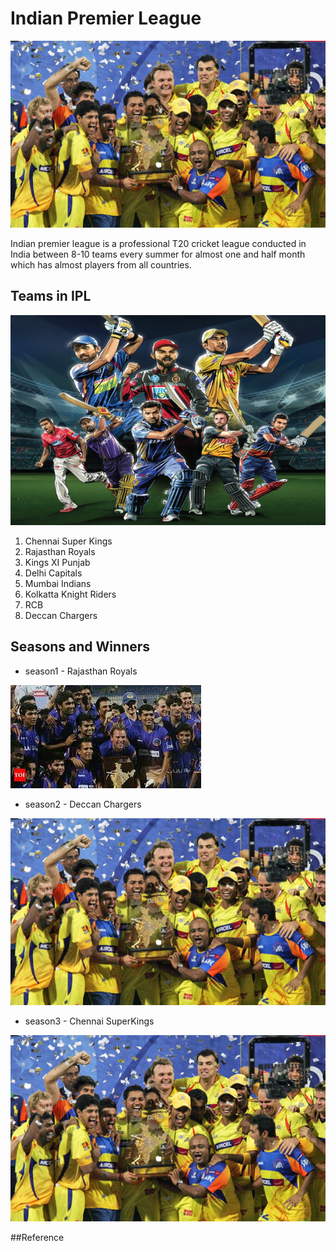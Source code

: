# Indian Premier League
![](IPL-auction-LIVE-Latest-updates-Indian-Premier-League-910493.jpg)

Indian premier league is a professional T20 cricket league conducted in India between 8-10 teams every summer for almost one and half month which has almost players from all countries.

## Teams in IPL
![](noname-9.png)

1. Chennai Super Kings
2. Rajasthan Royals
3. Kings XI Punjab
4. Delhi Capitals
5. Mumbai Indians
6. Kolkatta Knight Riders
7. RCB 
8. Deccan Chargers

## Seasons and Winners 

- season1 - Rajasthan Royals

![](images.jpg)

- season2 - Deccan Chargers

![](IPL-auction-LIVE-Latest-updates-Indian-Premier-League-910493.jpg)

- season3 - Chennai SuperKings 

![](IPL-auction-LIVE-Latest-updates-Indian-Premier-League-910493.jpg)

##Reference





